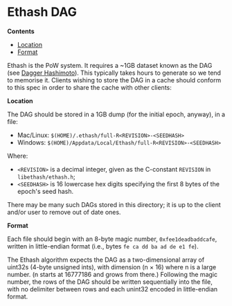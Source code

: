 # Ethash DAG

**Contents**

* [Location](https://github.com/ethereum/wiki/wiki/Ethash-DAG#location)
* [Format](https://github.com/ethereum/wiki/wiki/Ethash-DAG#format)

Ethash is the PoW system. It requires a ~1GB dataset known as the DAG \(see [Dagger Hashimoto](https://github.com/ethereum/wiki/wiki/Dagger-Hashimoto)\). This typically takes hours to generate so we tend to memorise it. Clients wishing to store the DAG in a cache should conform to this spec in order to share the cache with other clients:

**Location**

The DAG should be stored in a 1GB dump \(for the initial epoch, anyway\), in a file:

* Mac/Linux: `$(HOME)/.ethash/full-R<REVISION>-<SEEDHASH>`
* Windows: `$(HOME)/Appdata/Local/Ethash/full-R<REVISION>-<SEEDHASH>`

Where:

* `<REVISION>` is a decimal integer, given as the C-constant `REVISION` in `libethash/ethash.h`;
* `<SEEDHASH>` is 16 lowercase hex digits specifying the first 8 bytes of the epoch's seed hash.

There may be many such DAGs stored in this directory; it is up to the client and/or user to remove out of date ones.

**Format**

Each file should begin with an 8-byte magic number, `0xfee1deadbaddcafe`, written in little-endian format \(i.e., bytes `fe ca dd ba ad de e1 fe`\).

The Ethash algorithm expects the DAG as a two-dimensional array of uint32s \(4-byte unsigned ints\), with dimension \(n × 16\) where n is a large number. \(n starts at 16777186 and grows from there.\) Following the magic number, the rows of the DAG should be written sequentially into the file, with no delimiter between rows and each unint32 encoded in little-endian format.

